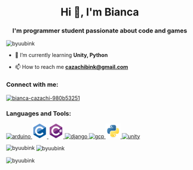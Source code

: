 <h1 align="center">Hi 👋, I'm Bianca</h1>
<h3 align="center">I'm programmer student passionate about code and games</h3>

<p align="left"> <img src="https://komarev.com/ghpvc/?username=byuubink&label=Profile%20views&color=0e75b6&style=flat" alt="byuubink" /> </p>

- 🌱 I’m currently learning **Unity, Python**

- 📫 How to reach me **cazachibink@gmail.com**

<h3 align="left">Connect with me:</h3>
<p align="left">
<a href="https://linkedin.com/in/bianca-cazachi-980b53251" target="blank"><img align="center" src="https://raw.githubusercontent.com/rahuldkjain/github-profile-readme-generator/master/src/images/icons/Social/linked-in-alt.svg" alt="bianca-cazachi-980b53251" height="30" width="40" /></a>
</p>

<h3 align="left">Languages and Tools:</h3>
<p align="left"> <a href="https://www.arduino.cc/" target="_blank" rel="noreferrer"> <img src="https://cdn.worldvectorlogo.com/logos/arduino-1.svg" alt="arduino" width="40" height="40"/> </a> <a href="https://www.cprogramming.com/" target="_blank" rel="noreferrer"> <img src="https://raw.githubusercontent.com/devicons/devicon/master/icons/c/c-original.svg" alt="c" width="40" height="40"/> </a> <a href="https://www.w3schools.com/cs/" target="_blank" rel="noreferrer"> <img src="https://raw.githubusercontent.com/devicons/devicon/master/icons/csharp/csharp-original.svg" alt="csharp" width="40" height="40"/> </a> <a href="https://www.djangoproject.com/" target="_blank" rel="noreferrer"> <img src="https://cdn.worldvectorlogo.com/logos/django.svg" alt="django" width="40" height="40"/> </a> <a href="https://cloud.google.com" target="_blank" rel="noreferrer"> <img src="https://www.vectorlogo.zone/logos/google_cloud/google_cloud-icon.svg" alt="gcp" width="40" height="40"/> </a> <a href="https://www.python.org" target="_blank" rel="noreferrer"> <img src="https://raw.githubusercontent.com/devicons/devicon/master/icons/python/python-original.svg" alt="python" width="40" height="40"/> </a> <a href="https://unity.com/" target="_blank" rel="noreferrer"> <img src="https://www.vectorlogo.zone/logos/unity3d/unity3d-icon.svg" alt="unity" width="40" height="40"/> </a> </p>

<p><img align="left" src="https://github-readme-stats.vercel.app/api/top-langs?username=byuubink&show_icons=true&locale=en&layout=compact" alt="byuubink" /></p>

<p>&nbsp;<img align="center" src="https://github-readme-stats.vercel.app/api?username=byuubink&show_icons=true&locale=en" alt="byuubink" /></p>

<p><img align="center" src="https://github-readme-streak-stats.herokuapp.com/?user=byuubink&" alt="byuubink" /></p>
